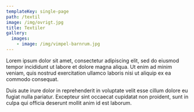 ```yaml
---
templateKey: single-page
path: /textil
image: /img/ovrigt.jpg
title: Textiler
gallery:
  images:
    - image: /img/vimpel-barnrum.jpg
---
```

Lorem ipsum dolor sit amet, consectetur adipiscing elit, sed do eiusmod tempor incididunt ut labore et dolore magna aliqua. Ut enim ad minim veniam, quis nostrud exercitation ullamco laboris nisi ut aliquip ex ea commodo consequat.

Duis aute irure dolor in reprehenderit in voluptate velit esse cillum dolore eu fugiat nulla pariatur. Excepteur sint occaecat cupidatat non proident, sunt in culpa qui officia deserunt mollit anim id est laborum.